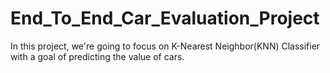# End_To_End_Car_Evaluation_Project
In this project, we're going to focus on K-Nearest Neighbor(KNN) Classifier with a goal of predicting the value of cars.
